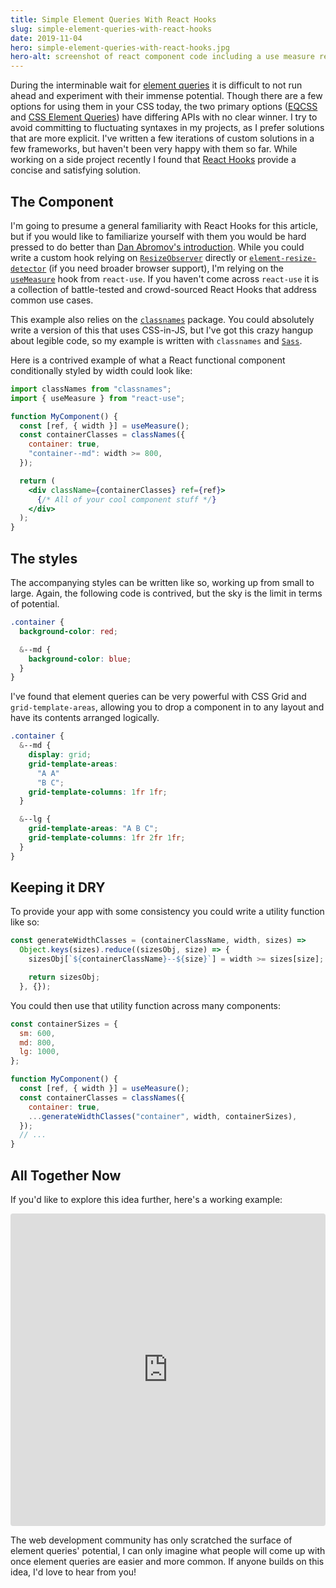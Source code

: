 ```yaml
---
title: Simple Element Queries With React Hooks
slug: simple-element-queries-with-react-hooks
date: 2019-11-04
hero: simple-element-queries-with-react-hooks.jpg
hero-alt: screenshot of react component code including a use measure reference
---
```


During the interminable wait for [element queries](https://css-tricks.com/lets-not-forget-about-container-queries/) it is difficult to not run ahead and experiment with their immense potential. Though there are a few options for using them in your CSS today, the two primary options ([EQCSS](https://github.com/eqcss/eqcss) and [CSS Element Queries](https://github.com/marcj/css-element-queries)) have differing APIs with no clear winner. I try to avoid committing to fluctuating syntaxes in my projects, as I prefer solutions that are more explicit. I've written a few iterations of custom solutions in a few frameworks, but haven't been very happy with them so far. While working on a side project recently I found that [React Hooks](https://reactjs.org/docs/hooks-intro.html) provide a concise and satisfying solution.

## The Component

I'm going to presume a general familiarity with React Hooks for this article, but if you would like to familiarize yourself with them you would be hard pressed to do better than [Dan Abromov's introduction](https://dev.to/dan_abramov/making-sense-of-react-hooks-2eib). While you could write a custom hook relying on [`ResizeObserver`](https://developer.mozilla.org/en-US/docs/Web/API/ResizeObserver) directly or [`element-resize-detector`](https://www.npmjs.com/package/element-resize-detector) (if you need broader browser support), I'm relying on the [`useMeasure`](https://github.com/streamich/react-use/blob/master/docs/useMeasure.md) hook from `react-use`. If you haven't come across `react-use` it is a collection of battle-tested and crowd-sourced React Hooks that address common use cases.

This example also relies on the [`classnames`](https://github.com/JedWatson/classnames) package. You could absolutely write a version of this that uses CSS-in-JS, but I've got this crazy hangup about legible code, so my example is written with `classnames` and [`Sass`](https://sass-lang.com/).

Here is a contrived example of what a React functional component conditionally styled by width could look like:

```jsx
import classNames from "classnames";
import { useMeasure } from "react-use";

function MyComponent() {
  const [ref, { width }] = useMeasure();
  const containerClasses = classNames({
    container: true,
    "container--md": width >= 800,
  });

  return (
    <div className={containerClasses} ref={ref}>
      {/* All of your cool component stuff */}
    </div>
  );
}
```

## The styles

The accompanying styles can be written like so, working up from small to large. Again, the following code is contrived, but the sky is the limit in terms of potential.

```scss
.container {
  background-color: red;

  &--md {
    background-color: blue;
  }
}
```

I've found that element queries can be very powerful with CSS Grid and `grid-template-areas`, allowing you to drop a component in to any layout and have its contents arranged logically.

```scss
.container {
  &--md {
    display: grid;
    grid-template-areas:
      "A A"
      "B C";
    grid-template-columns: 1fr 1fr;
  }

  &--lg {
    grid-template-areas: "A B C";
    grid-template-columns: 1fr 2fr 1fr;
  }
}
```

## Keeping it DRY

To provide your app with some consistency you could write a utility function like so:

```js
const generateWidthClasses = (containerClassName, width, sizes) =>
  Object.keys(sizes).reduce((sizesObj, size) => {
    sizesObj[`${containerClassName}--${size}`] = width >= sizes[size];

    return sizesObj;
  }, {});
```

You could then use that utility function across many components:

```jsx
const containerSizes = {
  sm: 600,
  md: 800,
  lg: 1000,
};

function MyComponent() {
  const [ref, { width }] = useMeasure();
  const containerClasses = classNames({
    container: true,
    ...generateWidthClasses("container", width, containerSizes),
  });
  // ...
}
```

## All Together Now

If you'd like to explore this idea further, here's a working example:

<iframe
  src="https://codesandbox.io/embed/simple-element-queries-with-react-hooks-l61v6?fontsize=14"
  style="width:100%; height:500px; border:0; border-radius: 4px; overflow:hidden;"
  title="Simple Element Queries With React Hooks"
  allow="geolocation; microphone; camera; midi; vr; accelerometer; gyroscope; payment; ambient-light-sensor; encrypted-media; usb"
  sandbox="allow-modals allow-forms allow-popups allow-scripts allow-same-origin"
>
  &nbsp;
</iframe>

The web development community has only scratched the surface of element queries' potential, I can only imagine what people will come up with once element queries are easier and more common. If anyone builds on this idea, I'd love to hear from you!
